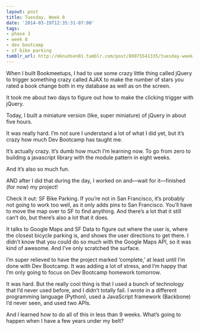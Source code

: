 ```yaml
---
layout: post
title: Tuesday, Week 8
date: '2014-03-19T12:35:31-07:00'
tags:
- phase 3
- week 8
- dev bootcamp
- sf bike parking
tumblr_url: http://mknudsen01.tumblr.com/post/80075541335/tuesday-week-8
---
```

When I built Bookmeetups, I had to use some crazy little thing called jQuery to trigger something crazy called AJAX to make the number of stars you rated a book change both in my database as well as on the screen.

It took me about two days to figure out how to make the clicking trigger with jQuery.

Today, I built a miniature version (like, super miniature) of jQuery in about five hours.

It was really hard. I’m not sure I understand a lot of what I did yet, but it’s crazy how much Dev Bootcamp has taught me.

It’s actually crazy. It’s dumb how much I’m learning now. To go from zero to building a javascript library with the module pattern in eight weeks.

And it’s also so much fun.

AND after I did that during the day, I worked on and—wait for it—finished (for now) my project!

Check it out: SF Bike Parking. If you’re not in San Francisco, it’s probably not going to work too well, as it only adds pins to San Francisco. You’ll have to move the map over to SF to find anything. And there’s a lot that it still can’t do, but there’s also a lot that it does.

It talks to Google Maps and SF Data to figure out where the user is, where the closest bicycle parking is, and shows the user directions to get there. I didn’t know that you could do so much with the Google Maps API, so it was kind of awesome. And I’ve only scratched the surface.

I’m super relieved to have the project marked ‘complete,’ at least until I’m done with Dev Bootcamp. It was adding a lot of stress, and I’m happy that I’m only going to focus on Dev Bootcamp homework tomorrow.

It was hard. But the really cool thing is that I used a bunch of technology that I’d never used before, and I didn’t totally fail. I wrote in a different programming language (Python), used a JavaScript framework (Backbone) I’d never seen, and used two APIs.

And I learned how to do all of this in less than 9 weeks. What’s going to happen when I have a few years under my belt?
